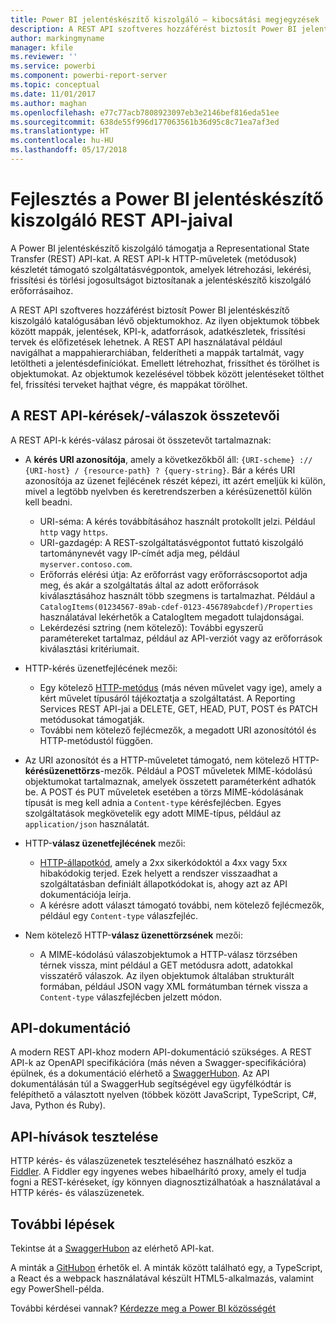 ```yaml
---
title: Power BI jelentéskészítő kiszolgáló – kibocsátási megjegyzések
description: A REST API szoftveres hozzáférést biztosít Power BI jelentéskészítő kiszolgáló katalógusában lévő objektumokhoz.
author: markingmyname
manager: kfile
ms.reviewer: ''
ms.service: powerbi
ms.component: powerbi-report-server
ms.topic: conceptual
ms.date: 11/01/2017
ms.author: maghan
ms.openlocfilehash: e77c77acb7808923097eb3e2146bef816eda51ee
ms.sourcegitcommit: 638de55f996d177063561b36d95c8c71ea7af3ed
ms.translationtype: HT
ms.contentlocale: hu-HU
ms.lasthandoff: 05/17/2018
---
```

# <a name="develop-with-the-rest-apis-for-power-bi-report-server"></a>Fejlesztés a Power BI jelentéskészítő kiszolgáló REST API-jaival
A Power BI jelentéskészítő kiszolgáló támogatja a Representational State Transfer (REST) API-kat. A REST API-k HTTP-műveletek (metódusok) készletét támogató szolgáltatásvégpontok, amelyek létrehozási, lekérési, frissítési és törlési jogosultságot biztosítanak a jelentéskészítő kiszolgáló erőforrásaihoz.

A REST API szoftveres hozzáférést biztosít Power BI jelentéskészítő kiszolgáló katalógusában lévő objektumokhoz. Az ilyen objektumok többek között mappák, jelentések, KPI-k, adatforrások, adatkészletek, frissítési tervek és előfizetések lehetnek. A REST API használatával például navigálhat a mappahierarchiában, felderítheti a mappák tartalmát, vagy letöltheti a jelentésdefiníciókat. Emellett létrehozhat, frissíthet és törölhet is objektumokat. Az objektumok kezelésével többek között jelentéseket tölthet fel, frissítési terveket hajthat végre, és mappákat törölhet.

## <a name="components-of-a-rest-api-requestresponse"></a>A REST API-kérések/-válaszok összetevői
A REST API-k kérés-válasz párosai öt összetevőt tartalmaznak:

* A **kérés URI azonosítója**, amely a következőkből áll: `{URI-scheme} :// {URI-host} / {resource-path} ? {query-string}`. Bár a kérés URI azonosítója az üzenet fejlécének részét képezi, itt azért emeljük ki külön, mivel a legtöbb nyelvben és keretrendszerben a kérésüzenettől külön kell beadni.
  
  * URI-séma: A kérés továbbításához használt protokollt jelzi. Például `http` vagy `https`.
  * URI-gazdagép: A REST-szolgáltatásvégpontot futtató kiszolgáló tartománynevét vagy IP-címét adja meg, például `myserver.contoso.com`.
  * Erőforrás elérési útja: Az erőforrást vagy erőforráscsoportot adja meg, és akár a szolgáltatás által az adott erőforrások kiválasztásához használt több szegmens is tartalmazhat. Például a `CatalogItems(01234567-89ab-cdef-0123-456789abcdef)/Properties` használatával lekérhetők a CatalogItem megadott tulajdonságai.
  * Lekérdezési sztring (nem kötelező): További egyszerű paramétereket tartalmaz, például az API-verziót vagy az erőforrások kiválasztási kritériumait.
* HTTP-kérés üzenetfejlécének mezői:
  
  * Egy kötelező [HTTP-metódus](https://www.w3.org/Protocols/rfc2616/rfc2616-sec9.html) (más néven művelet vagy ige), amely a kért művelet típusáról tájékoztatja a szolgáltatást. A Reporting Services REST API-jai a DELETE, GET, HEAD, PUT, POST és PATCH metódusokat támogatják.
  * További nem kötelező fejlécmezők, a megadott URI azonosítótól és HTTP-metódustól függően.
* Az URI azonosítót és a HTTP-műveletet támogató, nem kötelező HTTP-**kérésüzenettörzs**-mezők. Például a POST műveletek MIME-kódolású objektumokat tartalmaznak, amelyek összetett paraméterként adhatók be. A POST és PUT műveletek esetében a törzs MIME-kódolásának típusát is meg kell adnia a `Content-type` kérésfejlécben. Egyes szolgáltatások megkövetelik egy adott MIME-típus, például az `application/json` használatát.
* HTTP-**válasz üzenetfejlécének** mezői:
  
  * [HTTP-állapotkód](http://www.w3.org/Protocols/HTTP/HTRESP.html), amely a 2xx sikerkódoktól a 4xx vagy 5xx hibakódokig terjed. Ezek helyett a rendszer visszaadhat a szolgáltatásban definiált állapotkódokat is, ahogy azt az API dokumentációja leírja.
  * A kérésre adott választ támogató további, nem kötelező fejlécmezők, például egy `Content-type` válaszfejléc.
* Nem kötelező HTTP-**válasz üzenettörzsének** mezői:
  
  * A MIME-kódolású válaszobjektumok a HTTP-válasz törzsében térnek vissza, mint például a GET metódusra adott, adatokkal visszatérő válaszok. Az ilyen objektumok általában strukturált formában, például JSON vagy XML formátumban térnek vissza a `Content-type` válaszfejlécben jelzett módon.

## <a name="api-documentation"></a>API-dokumentáció
A modern REST API-khoz modern API-dokumentáció szükséges. A REST API-k az OpenAPI specifikációra (más néven a Swagger-specifikációra) épülnek, és a dokumentáció elérhető a [SwaggerHubon](https://app.swaggerhub.com/apis/microsoft-rs/PBIRS/2.0). Az API dokumentálásán túl a SwaggerHub segítségével egy ügyfélkódtár is felépíthető a választott nyelven (többek között JavaScript, TypeScript, C#, Java, Python és Ruby).

## <a name="testing-api-calls"></a>API-hívások tesztelése
HTTP kérés- és válaszüzenetek teszteléséhez használható eszköz a [Fiddler](http://www.telerik.com/fiddler). A Fiddler egy ingyenes webes hibaelhárító proxy, amely el tudja fogni a REST-kéréseket, így könnyen diagnosztizálhatóak a használatával a HTTP kérés- és válaszüzenetek.

## <a name="next-steps"></a>További lépések
Tekintse át a [SwaggerHubon](https://app.swaggerhub.com/apis/microsoft-rs/PBIRS/2.0) az elérhető API-kat.

A minták a [GitHubon](https://github.com/Microsoft/Reporting-Services) érhetők el. A minták között található egy, a TypeScript, a React és a webpack használatával készült HTML5-alkalmazás, valamint egy PowerShell-példa.

További kérdései vannak? [Kérdezze meg a Power BI közösségét](https://community.powerbi.com/)

